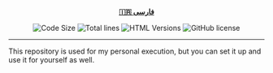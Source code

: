 <div align="center">

[**🇮🇷 فارسی**](.github/README/fa.md)
</div>

<p align="center">
    <img src="https://img.shields.io/github/languages/code-size/robonamari/error-pages-collection?style=flat" alt="Code Size">
    <img src="https://tokei.rs/b1/github/robonamari/error-pages-collection?style=flat" alt="Total lines">
    <img src="https://img.shields.io/badge/HTML-%5E5-blue" alt="HTML Versions">
    <img src="https://img.shields.io/github/license/robonamari/error-pages-collection" alt="GitHub license">
</p>

---

This repository is used for my personal execution, but you can set it up and use it for yourself as well.
